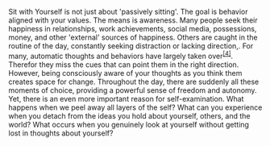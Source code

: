 Sit with Yourself is not just about 'passively sitting'. The goal is behavior aligned with your values. The means is awareness. Many people seek their happiness in relationships, work achievements, social media, possessions, money, and other 'external' sources of happiness. Others are caught in the routine of the day, constantly seeking distraction or lacking direction,. For many, automatic thoughts and behaviors have largely taken over<sup class="footnote-ref"><a href="#bassie4" id="adriaan4">[4]</a></sup>. Therefor they miss the cues that can point them in the right direction. However, being consciously aware of your thoughts as you think them creates space for change. Throughout the day, there are suddenly all these moments of choice, providing a powerful sense of freedom and autonomy.
Yet, there is an even more important reason for self-examination. What happens when we peel away all layers of the self? What can you experience when you detach from the ideas you hold about yourself, others, and the world? What occurs when you genuinely look at yourself without getting lost in thoughts about yourself?

